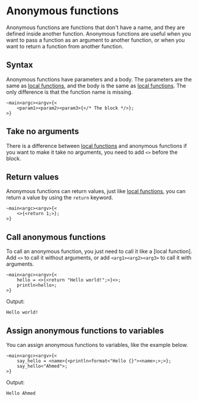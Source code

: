 # Anonymous functions
Anonymous functions are functions that don't have a name, and they are defined inside another function. Anonymous functions are useful when you want to pass a function as an argument to another function, or when you want to return a function from another function.

## Syntax
Anonymous functions have parameters and a body. The parameters are the same as [local functions], and the body is the same as [local functions]. The only difference is that the function name is missing.

```ocypode
~main<argc><argv>{<
    <param1><param2><param3>{</* The block */>};
>}
```

## Take no arguments
There is a difference between [local functions] and anonymous functions if you want to make it take no arguments, you need to add `<>` before the block.

## Return values
Anonymous functions can return values, just like [local functions], you can return a value by using the `return` keyword.

```ocypode
~main<argc><argv>{<
    <>{<return 1;>};
>}
```

## Call anonymous functions
To call an anonymous function, you just need to call it like a [local function]. Add `<>` to call it without arguments, or add `<arg1><arg2><arg3>` to call it with arguments.

```ocypode
~main<argc><argv>{<
    hello = <>{<return "Hello world!";>}<>;
    println<hello>;
>}
```
Output:
```text
Hello world!
```

## Assign anonymous functions to variables
You can assign anonymous functions to variables, like the example below.

```ocypode
~main<argc><argv>{<
    say_hello = <name>{<println<format<"Hello {}"><name>;>;>};
    say_hello<"Ahmed">;
>}
```
Output:
```text
Hello Ahmed
```

[local functions]: ./local.md